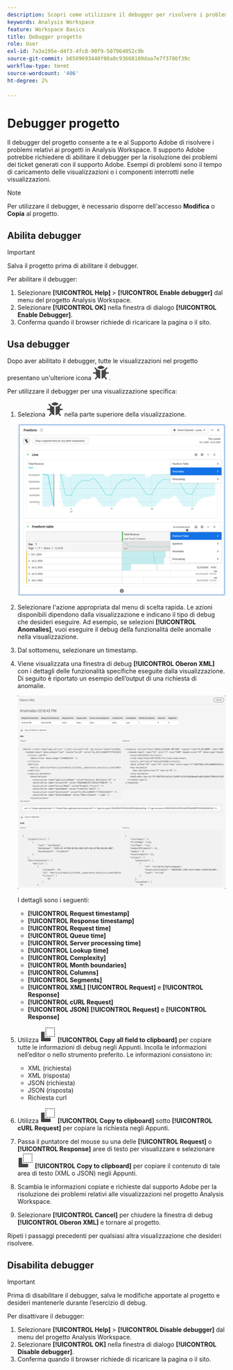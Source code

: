 ```yaml
---
description: Scopri come utilizzare il debugger per risolvere i problemi relativi al progetto in Analysis Workspace.
keywords: Analysis Workspace
feature: Workspace Basics
title: Debugger progetto
role: User
exl-id: 7a3a195e-d4f3-4fc8-90f9-507964052c9b
source-git-commit: b6509693440f00a0c93668109daa7e7f3786f39c
workflow-type: tm+mt
source-wordcount: '406'
ht-degree: 2%

---
```


# Debugger progetto

Il debugger del progetto consente a te e al Supporto Adobe di risolvere i problemi relativi ai progetti in Analysis Workspace. Il supporto Adobe potrebbe richiedere di abilitare il debugger per la risoluzione dei problemi dei ticket generati con il supporto Adobe. Esempi di problemi sono il tempo di caricamento delle visualizzazioni o i componenti interrotti nelle visualizzazioni.

>[!NOTE]
>
>Per utilizzare il debugger, è necessario disporre dell&#39;accesso **Modifica** o **Copia** al progetto.
>

## Abilita debugger

>[!IMPORTANT]
>
>Salva il progetto prima di abilitare il debugger.
>

Per abilitare il debugger:

1. Selezionare **[!UICONTROL Help]** > **[!UICONTROL Enable debugger]** dal menu del progetto Analysis Workspace.
1. Selezionare **[!UICONTROL OK]** nella finestra di dialogo **[!UICONTROL Enable Debugger]**.
1. Conferma quando il browser richiede di ricaricare la pagina o il sito.


## Usa debugger

Dopo aver abilitato il debugger, tutte le visualizzazioni nel progetto presentano un&#39;ulteriore icona ![Bug](/help/assets/icons/Bug.svg).

Per utilizzare il debugger per una visualizzazione specifica:

1. Seleziona ![Bug](/help/assets/icons/Bug.svg) nella parte superiore della visualizzazione.

   ![Menu di scelta rapida debugger](assets/debugger-context-menu.png)

1. Selezionare l&#39;azione appropriata dal menu di scelta rapida. Le azioni disponibili dipendono dalla visualizzazione e indicano il tipo di debug che desideri eseguire. Ad esempio, se selezioni **[!UICONTROL Anomalies]**, vuoi eseguire il debug della funzionalità delle anomalie nella visualizzazione.
1. Dal sottomenu, selezionare un timestamp.
1. Viene visualizzata una finestra di debug **[!UICONTROL Oberon XML]** con i dettagli delle funzionalità specifiche eseguite dalla visualizzazione. Di seguito è riportato un esempio dell’output di una richiesta di anomalie.

   ![Richiesta di debug output](assets/debugger-oberon.png)

   I dettagli sono i seguenti:

   * **[!UICONTROL Request timestamp]**
   * **[!UICONTROL Response timestamp]**
   * **[!UICONTROL Request time]**
   * **[!UICONTROL Queue time]**
   * **[!UICONTROL Server processing time]**
   * **[!UICONTROL Lookup time]**
   * **[!UICONTROL Complexity]**
   * **[!UICONTROL Month boundaries]**
   * **[!UICONTROL Columns]**
   * **[!UICONTROL Segments]**
   * **[!UICONTROL XML]** **[!UICONTROL Request]** e **[!UICONTROL Response]**
   * **[!UICONTROL cURL Request]**
   * **[!UICONTROL JSON]** **[!UICONTROL Request]** e **[!UICONTROL Response]**

1. Utilizza ![Copia](/help/assets/icons/Copy.svg) **[!UICONTROL Copy all field to clipboard]** per copiare tutte le informazioni di debug negli Appunti. Incolla le informazioni nell’editor o nello strumento preferito. Le informazioni consistono in:

   * XML (richiesta)
   * XML (risposta)
   * JSON (richiesta)
   * JSON (risposta)
   * Richiesta curl

1. Utilizza ![Copia](/help/assets/icons/Copy.svg) **[!UICONTROL Copy to clipboard]** sotto **[!UICONTROL cURL Request]** per copiare la richiesta negli Appunti.
1. Passa il puntatore del mouse su una delle **[!UICONTROL Request]** o **[!UICONTROL Response]** aree di testo per visualizzare e selezionare ![Copia](/help/assets/icons/Copy.svg) **[!UICONTROL Copy to clipboard]** per copiare il contenuto di tale area di testo (XML o JSON) negli Appunti.

1. Scambia le informazioni copiate e richieste dal supporto Adobe per la risoluzione dei problemi relativi alle visualizzazioni nel progetto Analysis Workspace.

1. Selezionare **[!UICONTROL Cancel]** per chiudere la finestra di debug **[!UICONTROL Oberon XML]** e tornare al progetto.

Ripeti i passaggi precedenti per qualsiasi altra visualizzazione che desideri risolvere.

## Disabilita debugger

>[!IMPORTANT]
>
>Prima di disabilitare il debugger, salva le modifiche apportate al progetto e desideri mantenerle durante l’esercizio di debug.
>

Per disattivare il debugger:

1. Selezionare **[!UICONTROL Help]** > **[!UICONTROL Disable debugger]** dal menu del progetto Analysis Workspace.
1. Selezionare **[!UICONTROL OK]** nella finestra di dialogo **[!UICONTROL Disable debugger]**.
1. Conferma quando il browser richiede di ricaricare la pagina o il sito.
